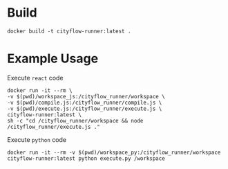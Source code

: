 # Build
```
docker build -t cityflow-runner:latest .
```

# Example Usage

Execute `react` code
```
docker run -it --rm \
-v $(pwd)/workspace_js:/cityflow_runner/workspace \
-v $(pwd)/compile.js:/cityflow_runner/compile.js \
-v $(pwd)/execute.js:/cityflow_runner/execute.js \
cityflow-runner:latest \
sh -c "cd /cityflow_runner/workspace && node /cityflow_runner/execute.js ."
```

Execute `python` code
```
docker run -it --rm -v $(pwd)/workspace_py:/cityflow_runner/workspace cityflow-runner:latest python execute.py /workspace

```
